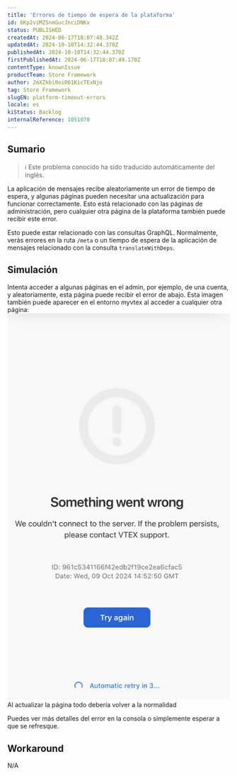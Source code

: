 ```yaml
---
title: 'Errores de tiempo de espera de la plataforma'
id: 6Kp2viMZSnmGucJnciDNKx
status: PUBLISHED
createdAt: 2024-06-17T18:07:48.342Z
updatedAt: 2024-10-10T14:32:44.370Z
publishedAt: 2024-10-10T14:32:44.370Z
firstPublishedAt: 2024-06-17T18:07:49.170Z
contentType: knownIssue
productTeam: Store Framework
author: 2mXZkbi0oi061KicTExNjo
tag: Store Framework
slugEN: platform-timeout-errors
locale: es
kiStatus: Backlog
internalReference: 1051070
---
```


## Sumario

>ℹ️ Este problema conocido ha sido traducido automáticamente del inglés.


La aplicación de mensajes recibe aleatoriamente un error de tiempo de espera, y algunas páginas pueden necesitar una actualización para funcionar correctamente. Esto está relacionado con las páginas de administración, pero cualquier otra página de la plataforma también puede recibir este error.

Esto puede estar relacionado con las consultas GraphQL. Normalmente, verás errores en la ruta `/meta` o un tiempo de espera de la aplicación de mensajes relacionado con la consulta `translateWithDeps`.


##

## Simulación


Intenta acceder a algunas páginas en el admin, por ejemplo, de una cuenta, y aleatoriamente, esta página puede recibir el error de abajo. Esta imagen también puede aparecer en el entorno myvtex al acceder a cualquier otra página:
 ![](https://raw.githubusercontent.com/vtexdocs/help-center-content/refs/heads/main/docs/es/known-issues/Store%20Framework/errores-de-tiempo-de-espera-de-la-plataforma_1.png)
Al actualizar la página todo debería volver a la normalidad

Puedes ver más detalles del error en la consola o simplemente esperar a que se refresque.



## Workaround


N/A





